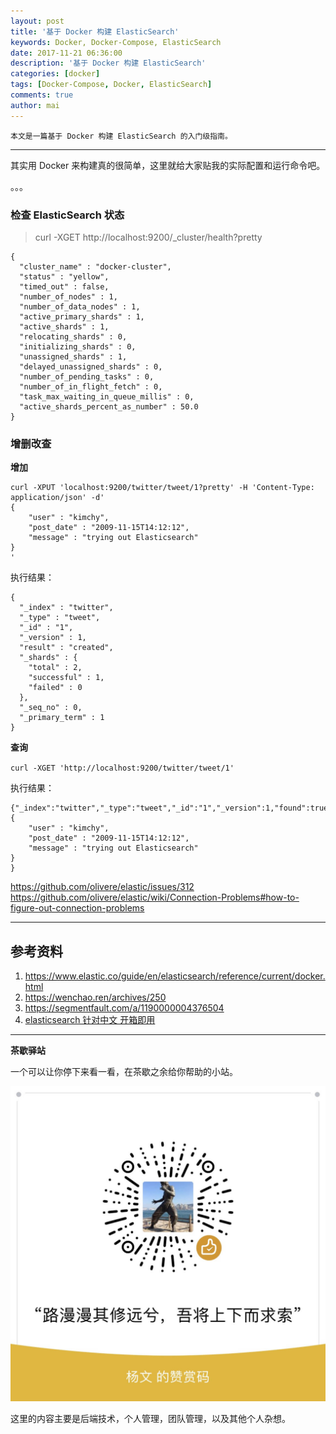 ```yaml
---
layout: post
title: '基于 Docker 构建 ElasticSearch'
keywords: Docker, Docker-Compose, ElasticSearch
date: 2017-11-21 06:36:00
description: '基于 Docker 构建 ElasticSearch'
categories: [docker]
tags: [Docker-Compose, Docker, ElasticSearch]
comments: true
author: mai
---
```


    本文是一篇基于 Docker 构建 ElasticSearch 的入门级指南。

----

其实用 Docker 来构建真的很简单，这里就给大家贴我的实际配置和运行命令吧。

。。。

### 检查 ElasticSearch 状态 ###

>curl -XGET http://localhost:9200/_cluster/health?pretty

```
{
  "cluster_name" : "docker-cluster",
  "status" : "yellow",
  "timed_out" : false,
  "number_of_nodes" : 1,
  "number_of_data_nodes" : 1,
  "active_primary_shards" : 1,
  "active_shards" : 1,
  "relocating_shards" : 0,
  "initializing_shards" : 0,
  "unassigned_shards" : 1,
  "delayed_unassigned_shards" : 0,
  "number_of_pending_tasks" : 0,
  "number_of_in_flight_fetch" : 0,
  "task_max_waiting_in_queue_millis" : 0,
  "active_shards_percent_as_number" : 50.0
}
```

### 增删改查 ###

**增加**

```
curl -XPUT 'localhost:9200/twitter/tweet/1?pretty' -H 'Content-Type: application/json' -d'
{
    "user" : "kimchy",
    "post_date" : "2009-11-15T14:12:12",
    "message" : "trying out Elasticsearch"
}
'
```

执行结果：
```
{
  "_index" : "twitter",
  "_type" : "tweet",
  "_id" : "1",
  "_version" : 1,
  "result" : "created",
  "_shards" : {
    "total" : 2,
    "successful" : 1,
    "failed" : 0
  },
  "_seq_no" : 0,
  "_primary_term" : 1
}
```

**查询**

`curl -XGET 'http://localhost:9200/twitter/tweet/1'`

执行结果：
```
{"_index":"twitter","_type":"tweet","_id":"1","_version":1,"found":true,"_source":
{
    "user" : "kimchy",
    "post_date" : "2009-11-15T14:12:12",
    "message" : "trying out Elasticsearch"
}
}
```

https://github.com/olivere/elastic/issues/312
https://github.com/olivere/elastic/wiki/Connection-Problems#how-to-figure-out-connection-problems

<!--more-->

----

## 参考资料 ##

1. https://www.elastic.co/guide/en/elasticsearch/reference/current/docker.html
2. https://wenchao.ren/archives/250
3. https://segmentfault.com/a/1190000004376504
4. [elasticsearch 针对中文 开箱即用](https://github.com/hangxin1940/elasticsearch-cn-out-of-box/)

----

**茶歇驿站**

一个可以让你停下来看一看，在茶歇之余给你帮助的小站。

![打赏](https://raw.githubusercontent.com/yangwenmai/maiyang.me/master/blog/money.jpg)

这里的内容主要是后端技术，个人管理，团队管理，以及其他个人杂想。


